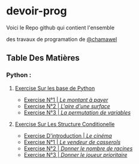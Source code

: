 # devoir-prog

Voici le Repo github qui contient l'ensemble 

des travaux de  programation de [@chamawel](https://github.com/chamawel)

## Table Des Matières

### Python : 

1. [Exercise Sur les base de Python                ](Exercises/Les-bases/) 
    - [Exercise N°1 | *Le montant à payer*         ](Exercises/Les-bases/ex-1p4.py)
    - [Exercise N°2 | *L'aire d'une surface*       ](Exercises/Les-bases/ex-2p5.py)
    - [Exercise N°3 | *La permutation de variables*](Exercises/Les-bases/ex-3p5.py)

2. [Exercise Sur Les Structure Conditionelle                    ](Exercises/Struct-condi/) 
    - [Exercise D'introduction | *Le cinéma*                    ](Exercises/Struct-condi/ex-cine.py)
    - [Exercise N°1            | *Le vendeur de casserols*      ](Exercises/Struct-condi/ex-1p7.py)
    - [Exercise N°2            | *Donner le nombre de racines*  ](Exercises/Struct-condi/ex-2p8.py)
    - [Exercise N°3            | *Donner le joueur prioritaire* ](Exercises/Struct-condi/ex-3p9.py)